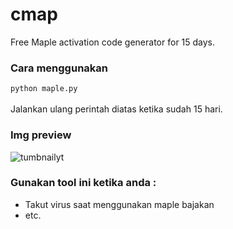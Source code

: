 # cmap
Free Maple activation code generator for 15 days.

### Cara menggunakan
`python maple.py` <br/><br/>
Jalankan ulang perintah diatas ketika sudah 15 hari.


### Img preview
![tumbnailyt](https://user-images.githubusercontent.com/43540712/121930607-c201ec00-cd6c-11eb-9f73-79120ac25817.png)

### Gunakan tool ini ketika anda :
* Takut virus saat menggunakan maple bajakan
* etc.

